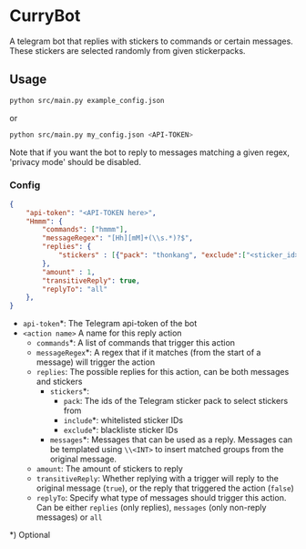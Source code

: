 # CurryBot
A telegram bot that replies with stickers to commands or certain messages.  
These stickers are selected randomly from given stickerpacks.

## Usage
```bash
python src/main.py example_config.json
```
or
```bash
python src/main.py my_config.json <API-TOKEN>
```
Note that if you want the bot to reply to messages matching a given regex, 'privacy mode' should be disabled.

### Config
```json
{
    "api-token": "<API-TOKEN here>",
    "Hmmm": {
        "commands": ["hmmm"],
        "messageRegex": "[Hh][mM]+(\\s.*)?$",
        "replies": {
            "stickers" : [{"pack": "thonkang", "exclude":["<sticker_id>"]}]
        },
        "amount" : 1,
        "transitiveReply": true,
        "replyTo": "all"
    },
}
```

- `api-token`*: The Telegram api-token of the bot
- `<action name>` A name for this reply action
  - `commands`*: A list of commands that trigger this action
  - `messageRegex`*: A regex that if it matches (from the start of a message) will trigger the action
  - `replies`: The possible replies for this action, can be both messages and stickers
    - `stickers`*: 
      - `pack`: The ids of the Telegram sticker pack to select stickers from
      - `include`*: whitelisted sticker IDs 
      - `exclude`*: blackliste sticker IDs 
    - `messages`*: Messages that can be used as a reply. Messages can be templated using `\\<INT>` to insert matched groups from the original message.
  - `amount`: The amount of stickers to reply
  - `transitiveReply`: Whether replying with a trigger will reply to the original message (`true`), or the reply that triggered the action (`false`)
  - `replyTo`: Specify what type of messages should trigger this action. Can be either `replies` (only replies), `messages` (only non-reply messages) or `all`

*) Optional
